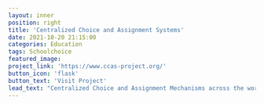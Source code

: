 ```yaml
---
layout: inner
position: right
title: 'Centralized Choice and Assignment Systems'
date: 2021-10-20 21:15:00
categories: Education
tags: Schoolchoice
featured_image: 
project_link: 'https://www.ccas-project.org/'
button_icon: 'flask'
button_text: 'Visit Project'
lead_text: "Centralized Choice and Assignment Mechanisms across the world"
---
```

